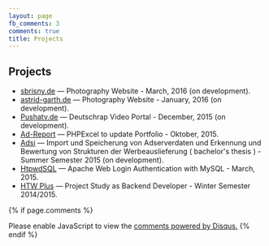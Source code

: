 ```yaml
---
layout: page
fb_comments: 3
comments: true
title: Projects
---
```


## Projects

- [sbrisny.de](http://www.sbrisny.de/) — Photography Website - March, 2016 (on development).
- [astrid-garth.de](http://www.astrid-garth.de/) — Photography Website -  January, 2016 (on development).
- [Pushatv.de](http://cescgie.github.io/nwjs-pushatvde/) — Deutschrap Video Portal - December, 2015 (on development).
- [Ad-Report](https://github.com/cescgie/netpoint_excel) — PHPExcel to update Portfolio - Oktober, 2015.
- [Adsi](https://github.com/cescgie/pustapu) — Import und Speicherung von Adserverdaten und Erkennung und Bewertung von Strukturen der Werbeauslieferung ( bachelor's thesis ) - Summer Semester 2015 (on development).
- [HtpwdSQL](https://github.com/cescgie/Password-Protection-Using-MySQL) — Apache Web Login Authentication with MySQL - March, 2015.
- [HTW Plus](https://plus.f4.htw-berlin.de/) — Project Study as Backend Developer - Winter Semester 2014/2015.

{% if page.comments %}
<div id="disqus_thread"></div>
<script id="dsq-count-scr" src="//cescgie-github-io.disqus.com/count.js" async></script>

<script>

/**
 *  RECOMMENDED CONFIGURATION VARIABLES: EDIT AND UNCOMMENT THE SECTION BELOW TO INSERT DYNAMIC VALUES FROM YOUR PLATFORM OR CMS.
 *  LEARN WHY DEFINING THESE VARIABLES IS IMPORTANT: https://disqus.com/admin/universalcode/#configuration-variables */
/*
var disqus_config = function () {
    this.page.url = PAGE_URL;  // Replace PAGE_URL with your page's canonical URL variable
    this.page.identifier = PAGE_IDENTIFIER; // Replace PAGE_IDENTIFIER with your page's unique identifier variable
};
*/
(function() { // DON'T EDIT BELOW THIS LINE
    var d = document, s = d.createElement('script');
    s.src = '//cescgie-github-io.disqus.com/embed.js';
    s.setAttribute('data-timestamp', +new Date());
    (d.head || d.body).appendChild(s);
})();
</script>
<noscript>Please enable JavaScript to view the <a href="https://disqus.com/?ref_noscript">comments powered by Disqus.</a></noscript>
{% endif %}
